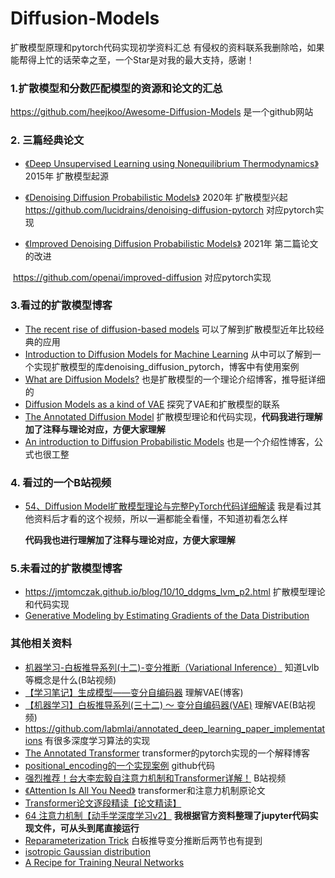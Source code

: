 # Diffusion-Models
扩散模型原理和pytorch代码实现初学资料汇总
有侵权的资料联系我删除哈，如果能帮得上忙的话荣幸之至，一个Star是对我的最大支持，感谢！

### 1.扩散模型和分数匹配模型的资源和论文的汇总

https://github.com/heejkoo/Awesome-Diffusion-Models 是一个github网站

### 2. 三篇经典论文

- [《Deep Unsupervised Learning using Nonequilibrium Thermodynamics》](https://proceedings.mlr.press/v37/sohl-dickstein15.html) 2015年 扩散模型起源

- [《Denoising Diffusion Probabilistic Models》](http://arxiv.org/abs/2006.11239) 2020年 扩散模型兴起
  https://github.com/lucidrains/denoising-diffusion-pytorch 对应pytorch实现

- [《Improved Denoising Diffusion Probabilistic Models》](https://proceedings.mlr.press/v139/nichol21a.html) 2021年 第二篇论文的改进


​      https://github.com/openai/improved-diffusion 对应pytorch实现

### 3.看过的扩散模型博客

- [The recent rise of diffusion-based models](https://maciejdomagala.github.io/generative_models/2022/06/06/The-recent-rise-of-diffusion-based-models.html)
  可以了解到扩散模型近年比较经典的应用
- [Introduction to Diffusion Models for Machine Learning](https://www.assemblyai.com/blog/diffusion-models-for-machine-learning-introduction/)
  从中可以了解到一个实现扩散模型的库denoising_diffusion_pytorch，博客中有使用案例
- [What are Diffusion Models?](https://lilianweng.github.io/posts/2021-07-11-diffusion-models/)
  也是扩散模型的一个理论介绍博客，推导挺详细的
- [Diffusion Models as a kind of VAE](https://angusturner.github.io/generative_models/2021/06/29/diffusion-probabilistic-models-I.html)
  探究了VAE和扩散模型的联系
- [The Annotated Diffusion Model](https://huggingface.co/blog/annotated-diffusion)
  扩散模型理论和代码实现，**代码我进行理解加了注释与理论对应，方便大家理解**
- [An introduction to Diffusion Probabilistic Models](https://ayandas.me/blog-tut/2021/12/04/diffusion-prob-models.html) 
  也是一个介绍性博客，公式也很工整

### 4. 看过的一个B站视频

- [54、Diffusion Model扩散模型理论与完整PyTorch代码详细解读](https://www.bilibili.com/video/BV1b541197HX?spm_id_from=333.337.search-card.all.click&vd_source=76d3e05c80d0417f315b79db5b98b2cf)
  我是看过其他资料后才看的这个视频，所以一遍都能全看懂，不知道初看怎么样

  **代码我也进行理解加了注释与理论对应，方便大家理解**

### 5.未看过的扩散模型博客

- https://jmtomczak.github.io/blog/10/10_ddgms_lvm_p2.html 扩散模型理论和代码实现
- [Generative Modeling by Estimating Gradients of the Data Distribution](https://yang-song.net/blog/2021/score/)

### 其他相关资料

- [机器学习-白板推导系列(十二)-变分推断（Variational Inference）](https://www.bilibili.com/video/BV1DW41167vr?spm_id_from=333.999.0.0&vd_source=76d3e05c80d0417f315b79db5b98b2cf) 知道Lvlb等概念是什么(B站视频)
- [【学习笔记】生成模型——变分自编码器](http://www.gwylab.com/note-vae.html) 理解VAE(博客)
- [【机器学习】白板推导系列(三十二) ～ 变分自编码器(VAE)](https://www.bilibili.com/video/BV15E411w7Pz?spm_id_from=333.999.0.0&vd_source=76d3e05c80d0417f315b79db5b98b2cf) 理解VAE(B站视频)
- https://github.com/labmlai/annotated_deep_learning_paper_implementations 有很多深度学习算法的实现
- [The Annotated Transformer](http://nlp.seas.harvard.edu/2018/04/03/attention.html) transformer的pytorch实现的一个解释博客
- [positional_encoding的一个实现案例](https://github.com/jalammar/jalammar.github.io/blob/master/notebookes/transformer/transformer_positional_encoding_graph.ipynb ) github代码
- [强烈推荐！台大李宏毅自注意力机制和Transformer详解！](https://www.bilibili.com/video/BV1v3411r78R?spm_id_from=333.337.search-card.all.click&vd_source=76d3e05c80d0417f315b79db5b98b2cf) B站视频
- [《Attention Is All You Need》](https://proceedings.neurips.cc/paper/2017/file/3f5ee243547dee91fbd053c1c4a845aa-Paper.pdf) transformer和注意力机制原论文
- [Transformer论文逐段精读【论文精读】](https://www.bilibili.com/video/BV1pu411o7BE?spm_id_from=333.999.0.0&vd_source=76d3e05c80d0417f315b79db5b98b2cf)
- [64 注意力机制【动手学深度学习v2】](https://www.bilibili.com/video/BV1264y1i7R1?spm_id_from=333.337.search-card.all.click&vd_source=76d3e05c80d0417f315b79db5b98b2cf)  **我根据官方资料整理了jupyter代码实现文件，可从头到尾直接运行**
- [Reparameterization Trick](https://lilianweng.github.io/posts/2018-08-12-vae/#reparameterization-trick) 白板推导变分推断后两节也有提到
- [isotropic Gaussian distribution](https://math.stackexchange.com/questions/1991961/gaussian-distribution-is-isotropic)
- [A Recipe for Training Neural Networks](http://karpathy.github.io/2019/04/25/recipe/)



